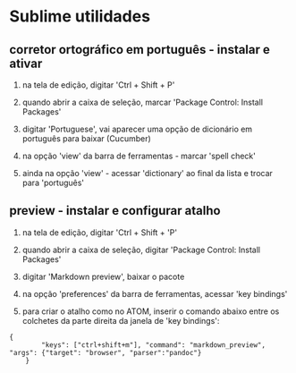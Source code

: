 # Sublime utilidades

##  corretor ortográfico em português - instalar e ativar 

1. na tela de edição, digitar 'Ctrl + Shift + P'

2. quando abrir a caixa de seleção, marcar 'Package Control: Install Packages'

3. digitar 'Portuguese', vai aparecer uma opção de dicionário em português para baixar (Cucumber)

4. na opção 'view' da barra de ferramentas - marcar 'spell check'

5. ainda na opção 'view' - acessar 'dictionary' ao final da lista e trocar para 'português'


## preview - instalar e configurar atalho

1. na tela de edição, digitar 'Ctrl + Shift + 'P'

2. quando abrir a caixa de seleção, digitar 'Package Control: Install Packages'

3. digitar 'Markdown preview', baixar o pacote

4. na opção 'preferences' da barra de ferramentas, acessar 'key bindings'

5. para criar o atalho como no ATOM, inserir o comando abaixo entre os colchetes da parte direita da janela de 'key bindings':

````
{
        "keys": ["ctrl+shift+m"], "command": "markdown_preview", "args": {"target": "browser", "parser":"pandoc"} 
    }
````
